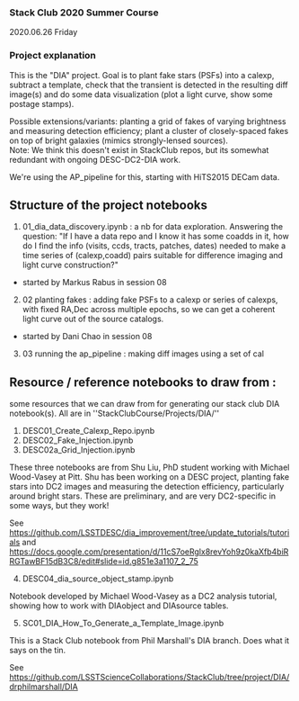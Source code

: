 ###  Stack Club 2020 Summer Course

2020.06.26 Friday
### Project explanation
 
This is the "DIA" project.  Goal is to plant fake stars (PSFs) into a calexp, subtract a template, check that the transient is detected in the resulting diff image(s) and do some data visualization (plot a light curve, show some postage stamps).  

Possible extensions/variants: planting a grid of fakes of varying brightness and measuring detection efficiency; plant a cluster of closely-spaced fakes on top of bright galaxies (mimics strongly-lensed sources).  
Note: We think this doesn't exist in StackClub repos, but its somewhat redundant with ongoing DESC-DC2-DIA work.  
 
We're using the AP_pipeline for this, starting with HiTS2015 DECam data. 


## Structure of the project notebooks

1. 01_dia_data_discovery.ipynb : a nb for data exploration.  Answering the question: "If I have a data repo and I know it has some coadds in it, how do I find the info (visits, ccds, tracts, patches, dates) needed to make a time series of (calexp,coadd) pairs suitable for difference imaging and light curve construction?"
 - started by Markus Rabus in session 08

2. 02 planting fakes : adding fake PSFs to a calexp or series of calexps, with fixed RA,Dec across multiple epochs, so we can get a coherent light curve out of the source catalogs. 
 - started by Dani Chao in session 08

3. 03 running the ap_pipeline : making diff images using a set of cal



## Resource / reference notebooks to draw from : 

some resources that we can draw from for generating our stack club DIA notebook(s).
All are in ''StackClubCourse/Projects/DIA/''

1. DESC01_Create_Calexp_Repo.ipynb
2. DESC02_Fake_Injection.ipynb
3. DESC02a_Grid_Injection.ipynb

These three notebooks are from Shu Liu, PhD student working with Michael Wood-Vasey at Pitt.  Shu has been working on a DESC project, planting fake stars into DC2 images and measuring the detection efficiency, particularly around bright stars.   These are preliminary, and are very DC2-specific in some ways, but they work!

See https://github.com/LSSTDESC/dia_improvement/tree/update_tutorials/tutorials 
and https://docs.google.com/presentation/d/11cS7oeRglx8revYoh9z0kaXfb4biRRGTawBF15dB3C8/edit#slide=id.g851e3a1107_2_75

4. DESC04_dia_source_object_stamp.ipynb

Notebook developed by Michael Wood-Vasey as a DC2 analysis tutorial, showing how to work with DIAobject and DIAsource tables. 


5. SC01_DIA_How_To_Generate_a_Template_Image.ipynb

This is a Stack Club notebook from Phil Marshall's DIA branch. Does what it says on the tin. 

See https://github.com/LSSTScienceCollaborations/StackClub/tree/project/DIA/drphilmarshall/DIA

